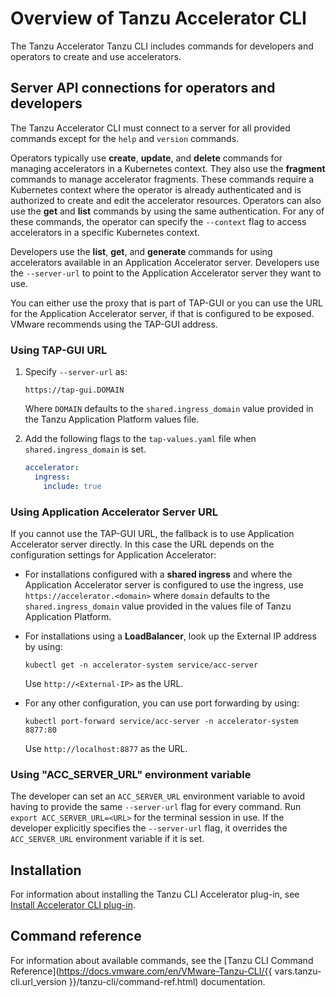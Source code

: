 # Overview of Tanzu Accelerator CLI

The Tanzu Accelerator Tanzu CLI includes commands for developers and operators to
create and use accelerators.

## <a id="server-api-connections"></a>Server API connections for operators and developers

The Tanzu Accelerator CLI must connect to a server for all provided commands except for the
`help` and `version` commands.

Operators typically use **create**, **update**, and **delete** commands for managing accelerators in a Kubernetes context.
They also use the **fragment** commands to manage accelerator fragments.
These commands require a Kubernetes context where the operator is already authenticated and is authorized to create and edit the accelerator resources.
Operators can also use the **get** and **list** commands by using the same authentication.
For any of these commands, the operator can specify the `--context` flag to access accelerators in a specific Kubernetes context.

Developers use the **list**, **get**, and **generate** commands for using accelerators
available in an Application Accelerator server.
Developers use the `--server-url` to point to the Application Accelerator server they want to use.

You can either use the proxy that is part of TAP-GUI or you can use the URL for the Application
Accelerator server, if that is configured to be exposed. VMware recommends using the TAP-GUI address.

### <a id="server-api-tap-gui"></a>Using TAP-GUI URL

1. Specify `--server-url` as:

    ```console
    https://tap-gui.DOMAIN
    ```

    Where `DOMAIN` defaults to the `shared.ingress_domain` value provided in the Tanzu Application
    Platform values file.

2. Add the following flags to the `tap-values.yaml` file when `shared.ingress_domain` is set.

    ```yaml
    accelerator:
      ingress:
        include: true
    ```

### <a id="server-api-acc-server"></a>Using Application Accelerator Server URL

If you cannot use the TAP-GUI URL, the fallback is to use Application Accelerator server directly. In this case the URL depends on the configuration settings for Application Accelerator:

- For installations configured with a **shared ingress** and where the Application Accelerator server is configured to use the ingress, use `https://accelerator.<domain>` where `domain` defaults to the `shared.ingress_domain` value provided in the values file of Tanzu Application Platform.
- For installations using a **LoadBalancer**, look up the External IP address by using:

    ```
    kubectl get -n accelerator-system service/acc-server
    ```

    Use `http://<External-IP>` as the URL.
- For any other configuration, you can use port forwarding by using:

    ```
    kubectl port-forward service/acc-server -n accelerator-system 8877:80
    ```

    Use `http://localhost:8877` as the URL.

### <a id="server-api-env-var"></a>Using "ACC_SERVER_URL" environment variable

The developer can set an `ACC_SERVER_URL` environment variable to avoid having to provide the same `--server-url` flag for every command.
Run `export ACC_SERVER_URL=<URL>` for the terminal session in use.
If the developer explicitly specifies the `--server-url` flag, it overrides the `ACC_SERVER_URL` environment variable if it is set.

## <a id="installation"></a>Installation

For information about installing the Tanzu CLI Accelerator plug-in, see [Install Accelerator CLI plug-in](install-accelerator-cli.md).

## <a id='command-reference'></a>Command reference

For information about available commands, see the [Tanzu CLI Command Reference](https://docs.vmware.com/en/VMware-Tanzu-CLI/{{ vars.tanzu-cli.url_version }}/tanzu-cli/command-ref.html) documentation.

